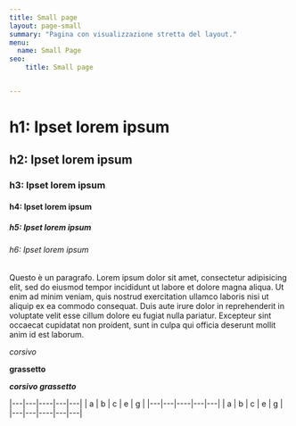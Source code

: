 ```yaml
---
title: Small page
layout: page-small
summary: "Pagina con visualizzazione stretta del layout." 
menu:
  name: Small Page
seo: 
    title: Small page


---
```


# h1: Ipset lorem ipsum
## h2: Ipset lorem ipsum
### h3: Ipset lorem ipsum
#### h4: Ipset lorem ipsum
##### h5: Ipset lorem ipsum
###### h6: Ipset lorem ipsum

Questo è un paragrafo. Lorem ipsum dolor sit amet, consectetur adipisicing elit, sed do eiusmod tempor incididunt ut labore et dolore magna aliqua. Ut enim ad minim veniam, quis nostrud exercitation ullamco laboris nisi ut aliquip ex ea commodo consequat. Duis aute irure dolor in reprehenderit in voluptate velit esse cillum dolore eu fugiat nulla pariatur. Excepteur sint occaecat cupidatat non proident, sunt in culpa qui officia deserunt mollit anim id est laborum.

*corsivo*

**grassetto**

***corsivo grassetto***

|---|---|----|---|---|
| a | b |  c | e | g |
|---|---|----|---|---|
| a | b |  c | e | g |
|---|---|----|---|---|